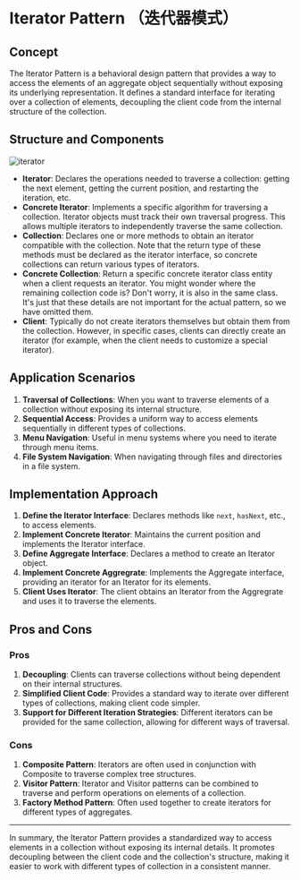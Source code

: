 # Iterator Pattern （迭代器模式）

## Concept

The Iterator Pattern is a behavioral design pattern that provides a way to access the elements of an aggregate object sequentially without exposing its underlying representation. It defines a standard interface for iterating over a collection of elements, decoupling the client code from the internal structure of the collection.

## Structure and Components

![iterator](https://refactoringguru.cn/images/patterns/diagrams/iterator/structure-indexed.png)

- **Iterator**: Declares the operations needed to traverse a collection: getting the next element, getting the current position, and restarting the iteration, etc.
- **Concrete Iterator**: Implements a specific algorithm for traversing a collection. Iterator objects must track their own traversal progress. This allows multiple iterators to independently traverse the same collection.
- **Collection**: Declares one or more methods to obtain an iterator compatible with the collection. Note that the return type of these methods must be declared as the iterator interface, so concrete collections can return various types of iterators.
- **Concrete Collection**: Return a specific concrete iterator class entity when a client requests an iterator. You might wonder where the remaining collection code is? Don't worry, it is also in the same class. It's just that these details are not important for the actual pattern, so we have omitted them.
- **Client**: Typically do not create iterators themselves but obtain them from the collection. However, in specific cases, clients can directly create an iterator (for example, when the client needs to customize a special iterator).

## Application Scenarios

1. **Traversal of Collections**: When you want to traverse elements of a collection without exposing its internal structure.
2. **Sequential Access**: Provides a uniform way to access elements sequentially in different types of collections.
3. **Menu Navigation**: Useful in menu systems where you need to iterate through menu items.
4. **File System Navigation**: When navigating through files and directories in a file system.

## Implementation Approach

1. **Define the Iterator Interface**: Declares methods like `next`, `hasNext`, etc., to access elements.
2. **Implement Concrete Iterator**: Maintains the current position and implements the Iterator interface.
3. **Define Aggregate Interface**: Declares a method to create an Iterator object.
4. **Implement Concrete Aggregrate**: Implements the Aggregate interface, providing an iterator for an Iterator for its elements.
5. **Client Uses Iterator**: The client obtains an Iterator from the Aggregrate and uses it to traverse the elements.

## Pros and Cons

### Pros

1. **Decoupling**: Clients can traverse collections without being dependent on their internal structures.
2. **Simplified Client Code**: Provides a standard way to iterate over different types of collections, making client code simpler.
3. **Support for Different Iteration Strategies**: Different iterators can be provided for the same collection, allowing for different ways of traversal.

### Cons

1. **Composite Pattern**: Iterators are often used in conjunction with Composite to traverse complex tree structures.
2. **Visitor Pattern**: Iterator and Visitor patterns can be combined to traverse and perform operations on elements of a collection.
3. **Factory Method Pattern**: Often used together to create iterators for different types of aggregates.

---

In summary, the Iterator Pattern provides a standardized way to access elements in a collection without exposing its internal details. It promotes decoupling between the client code and the collection's structure, making it easier to work with different types of collection in a consistent manner.
